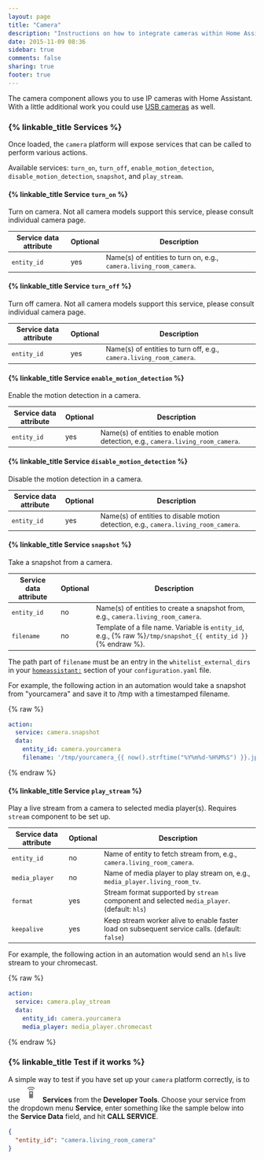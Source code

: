 ```yaml
---
layout: page
title: "Camera"
description: "Instructions on how to integrate cameras within Home Assistant."
date: 2015-11-09 08:36
sidebar: true
comments: false
sharing: true
footer: true
---
```


The camera component allows you to use IP cameras with Home Assistant. With a little additional work you could use [USB cameras](/blog/2016/06/23/usb-webcams-and-home-assistant/) as well.

### {% linkable_title Services %}

Once loaded, the `camera` platform will expose services that can be called to perform various actions.

Available services: `turn_on`, `turn_off`, `enable_motion_detection`, `disable_motion_detection`, `snapshot`, and `play_stream`.

#### {% linkable_title Service `turn_on` %}

Turn on camera. Not all camera models support this service, please consult individual camera page.

| Service data attribute | Optional | Description |
| ---------------------- | -------- | ----------- |
| `entity_id`            |     yes  | Name(s) of entities to turn on, e.g., `camera.living_room_camera`.      |

#### {% linkable_title Service `turn_off` %}

Turn off camera. Not all camera models support this service, please consult individual camera page.

| Service data attribute | Optional | Description |
| ---------------------- | -------- | ----------- |
| `entity_id`            |     yes  | Name(s) of entities to turn off, e.g., `camera.living_room_camera`. |

#### {% linkable_title Service `enable_motion_detection` %}

Enable the motion detection in a camera.

| Service data attribute | Optional | Description |
| ---------------------- | -------- | ----------- |
| `entity_id`            |     yes  | Name(s) of entities to enable motion detection, e.g., `camera.living_room_camera`. |

#### {% linkable_title Service `disable_motion_detection` %}

Disable the motion detection in a camera.

| Service data attribute | Optional | Description |
| ---------------------- | -------- | ----------- |
| `entity_id`            |     yes  | Name(s) of entities to disable motion detection, e.g., `camera.living_room_camera`. |

#### {% linkable_title Service `snapshot` %}

Take a snapshot from a camera.

| Service data attribute | Optional | Description |
| ---------------------- | -------- | ----------- |
| `entity_id`            |      no  | Name(s) of entities to create a snapshot from, e.g., `camera.living_room_camera`. |
| `filename `            |      no  | Template of a file name. Variable is `entity_id`, e.g., {% raw %}`/tmp/snapshot_{{ entity_id }}`{% endraw %}. |

The path part of `filename` must be an entry in the `whitelist_external_dirs` in your [`homeassistant:`](/docs/configuration/basic/) section of your `configuration.yaml` file.

For example, the following action in an automation would take a snapshot from "yourcamera" and save it to /tmp with a timestamped filename.

{% raw %}
```yaml
action:
  service: camera.snapshot
  data:
    entity_id: camera.yourcamera
    filename: '/tmp/yourcamera_{{ now().strftime("%Y%m%d-%H%M%S") }}.jpg'
```
{% endraw %}

#### {% linkable_title Service `play_stream` %}

Play a live stream from a camera to selected media player(s).  Requires `stream` component to be set up.

| Service data attribute | Optional | Description |
| ---------------------- | -------- | ----------- |
| `entity_id`            |      no  | Name of entity to fetch stream from, e.g., `camera.living_room_camera`. |
| `media_player`            |      no  | Name of media player to play stream on, e.g., `media_player.living_room_tv`. |
| `format`            |      yes  | Stream format supported by `stream` component and selected `media_player`. (default: `hls`) |
| `keepalive`            |      yes  | Keep stream worker alive to enable faster load on subsequent service calls. (default: `false`) |

For example, the following action in an automation would send an `hls` live stream to your chromecast.

{% raw %}
```yaml
action:
  service: camera.play_stream
  data:
    entity_id: camera.yourcamera
    media_player: media_player.chromecast
```
{% endraw %}

### {% linkable_title Test if it works %}

A simple way to test if you have set up your `camera` platform correctly, is to use <img src='/images/screenshots/developer-tool-services-icon.png' alt='service developer tool icon' class="no-shadow" height="38" /> **Services** from the **Developer Tools**. Choose your service from the dropdown menu **Service**, enter something like the sample below into the **Service Data** field, and hit **CALL SERVICE**.

```json
{
  "entity_id": "camera.living_room_camera"
}
```
